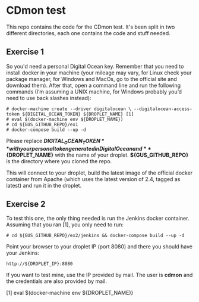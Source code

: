 # CDmon test

This repo contains the code for the CDmon test. It's been split in two different directories, each one contains the code and stuff needed.

## Exercise 1

So you'd need a personal Digital Ocean key. Remember that you need to install docker in your machine (your mileage may vary, for Linux check your package manager, for Windows and MacOs, go to the official site and download them). After that, open a command line and run the following commands (I’m assuming a UNIX machine, for Windows probably you’d need to use back slashes instead):

```
# docker-machine create --driver digitalocean \ --digitalocean-access-token ${DIGITAL_OCEAN_TOKEN} ${DROPLET_NAME} [1]
# eval $(docker-machine env ${DROPLET_NAME})
# cd ${GUS_GITHUB_REPO}/ex1
# docker-compose build --up -d
```
Please replace **${DIGITAL_OCEAN_TOKEN}** with your personal token generated in Digital Ocean and **${DROPLET_NAME}** with the name of your droplet. **${GUS_GITHUB_REPO}** is the directory where you cloned the repo.

This will connect to your droplet, build the latest image of the official docker container from Apache (which uses the latest version of 2.4, tagged as latest) and run it in the droplet.

## Exercise 2

To test this one, the only thing needed is run the Jenkins docker container. Assuming that you ran [1], you only need to run:

```
# cd ${GUS_GITHUB_REPO}/ex2/jenkins && docker-compose build --up -d
```
Point your browser to your droplet IP (port 8080) and there you should have your Jenkins:

```
http://${DROPLET_IP}:8080
```
If you want to test mine, use the IP provided by mail. The user is **cdmon** and the credentials are also provided by mail.     

[1] eval $(docker-machine env ${DROPLET_NAME)}
